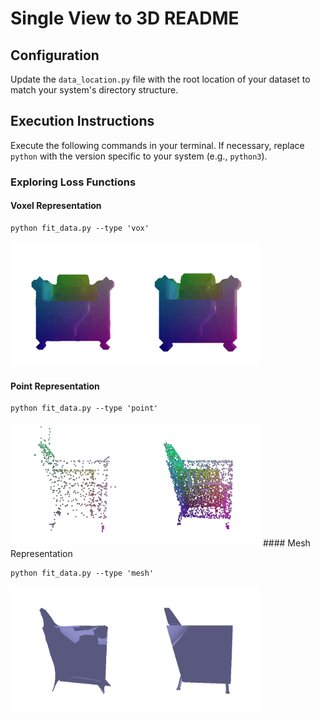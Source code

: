 # Single View to 3D README

## Configuration

Update the `data_location.py` file with the root location of your dataset to match your system's directory structure.

## Execution Instructions

Execute the following commands in your terminal. If necessary, replace `python` with the version specific to your system (e.g., `python3`).

### Exploring Loss Functions

#### Voxel Representation
```
python fit_data.py --type 'vox'
```
<img src ="vis_fit_data/combined_voxel.gif" width=400/>

#### Point Representation

```
python fit_data.py --type 'point'
```
<img src ="vis_fit_data/combined_pointclouds.gif" width=400/>
#### Mesh Representation

```
python fit_data.py --type 'mesh'
```
<img src ="vis_fit_data/combined_meshes.gif" width=400/>



